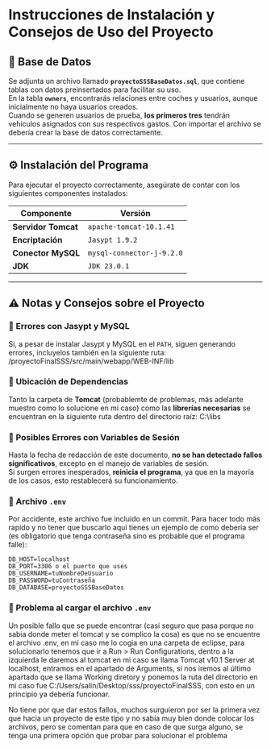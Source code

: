 #  Instrucciones de Instalación y Consejos de Uso del Proyecto

## 📂 Base de Datos  
Se adjunta un archivo llamado **`proyectoSSSBaseDatos.sql`**, que contiene tablas con datos preinsertados para facilitar su uso.  
En la tabla **`owners`**, encontrarás relaciones entre coches y usuarios, aunque inicialmente no haya usuarios creados.  
Cuando se generen usuarios de prueba, **los primeros tres** tendrán vehículos asignados con sus respectivos gastos. Con importar el archivo se debería crear la base de datos correctamente.

---

## ⚙ Instalación del Programa  
Para ejecutar el proyecto correctamente, asegúrate de contar con los siguientes componentes instalados:

| Componente          | Versión              |
|---------------------|----------------------|
| **Servidor Tomcat** | `apache-tomcat-10.1.41` |
| **Encriptación**    | `Jasypt 1.9.2`        |
| **Conector MySQL**  | `mysql-connector-j-9.2.0` |
| **JDK**            | `JDK 23.0.1`          |

---

## ⚠ Notas y Consejos sobre el Proyecto  

### 🔹 Errores con Jasypt y MySQL  
Si, a pesar de instalar Jasypt y MySQL en el `PATH`, siguen generando errores, incluyelos también en la siguiente ruta: /proyectoFinalSSS/src/main/webapp/WEB-INF/lib  

### 🔹 Ubicación de Dependencias  
Tanto la carpeta de **Tomcat** (probablemte de problemas, más adelante muestro como lo solucione en mi caso) como las **librerías necesarias** se encuentran en la siguiente ruta dentro del directorio raíz:  C:\libs 


### 🔹 Posibles Errores con Variables de Sesión  
Hasta la fecha de redacción de este documento, **no se han detectado fallos significativos**, excepto en el manejo de variables de sesión.  
Si surgen errores inesperados, **reinicia el programa**, ya que en la mayoría de los casos, esto restablecerá su funcionamiento.


### 🔹 Archivo `.env`

Por accidente, este archivo fue incluido en un commit. Para hacer todo más rapido y no tener que buscarlo aquí tienes un ejemplo de como deberia ser (es obligatorio que tenga contraseña sino es probable que el programa falle):

```env
DB_HOST=localhost
DB_PORT=3306 o el puerto que uses
DB_USERNAME=tuNombreDeUsuario
DB_PASSWORD=tuContraseña
DB_DATABASE=proyectoSSSBaseDatos
```
### 🔹 Problema al cargar el archivo `.env`
Un posible fallo que se puede encontrar (casi seguro que pasa porque no sabia donde meter el tomcat y se complico la cosa) es que no se encuentre el archivo .env, en mi caso me lo cogia en una carpeta de eclipse, para solucionarlo tenemos que ir a Run > Run Configurations, dentro a la izquierda le daremos al tomcat en mi caso se llama Tomcat v10.1 Server at localhost, entramos en el apartado de Arguments, si nos iremos al último apartado que se llama Working diretory y ponemos la ruta del directorio en mi caso fue C:/Users/salin/Desktop/sss/proyectoFinalSSS, con esto en un principio ya debería funcionar.

No tiene por que dar estos fallos, muchos surguieron por ser la primera vez que hacia un proyecto de este tipo y no sabía muy bien donde colocar los archivos, pero se comentan para que en caso de que surga alguno, se tenga una primera opción que probar para solucionar el problema